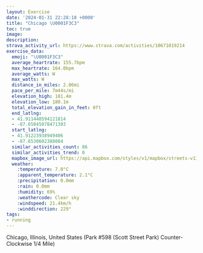 ```yaml
---
layout: Exercise
date: '2024-01-31 22:28:18 +0000'
title: "Chicago \U0001F3C3"
toc: true
image:
description:
strava_activity_url: https://www.strava.com/activities/10671019214
exercise_data:
  emoji: "\U0001F3C3"
  average_heartrate: 155.7bpm
  max_heartrate: 164.0bpm
  average_watts: W
  max_watts: W
  distance_in_miles: 2.06mi
  pace_per_mile: 7m44s/mi
  elevation_high: 181.4m
  elevation_low: 180.1m
  total_elevation_gain_in_feet: 0ft
  end_latlng:
  - 41.911440594121814
  - -87.65045078471303
  start_latlng:
  - 41.91223938949406
  - -87.6530602388084
  similar_activities_count: 86
  similar_activities_trend: 0
  mapbox_image_url: https://api.mapbox.com/styles/v1/mapbox/streets-v11/static/path-5+787af2-1.0(g%7Bx~Fjl~uOCaBU%7B%40nAgBv%40oAJ%5DJi%40E_BFGDUB%7B%40BCZCImLDoAGa%40Di%40ImB%3Fq%40Fk%40%40gACo%40E_%40JWHGRAXDv%40EHBFFD%60%40C%7CC%40bA%40NHRPTTHJ%3FJC%3FDJGt%40EJCPOLYBS%3F%7B%40AkAEs%40MUWQOCw%40B_%40DQHMRI%5E%40%60D%40NFTRVVJ%5CCn%40%3FJCNIX%5DBO%40a%40G_DK%5BQMKEg%40CeALSPK%5CAT%3FlADhBHPNLPHP%40%5CAp%40KTKNWDM%40%5BEsCCUGSMQQGSAS%3F%7B%40FULKPI%5C%40j%40AfBBd%40FRLPPJRBj%40Cj%40ITON%5B%40O%40cAEmAEe%40KYOQSIeC%40KEQQE%3FUD_%40BID%5DGKL%40%60%40AXB%5E%3Ff%40Bj%40%3FhBCh%40Bv%40CxABzB%40nH%3FDE%3FCBQBAxB),pin-s-s+e5b22e(-87.65142,41.91172),pin-s-f+89ae00(-87.64880999999998,41.911000000000016)/auto/800x800?access_token=pk.eyJ1Ijoiam9zaGJlY2ttYW4iLCJhIjoiY205eWR2aDd1MWZ6djJrbXc4a3M0bWZleiJ9.XiG9OWkNcZk2QzjJbxLB4A
  weather:
    :temperature: 7.0°C
    :apparent_temperature: 2.1°C
    :precipitation: 0.0mm
    :rain: 0.0mm
    :humidity: 69%
    :weathercode: Clear sky
    :windspeed: 21.4km/h
    :winddirection: 229°
tags:
- running
---
```

Chicago, Illinois, United States (Park #598 (Scott Street Park) Counter-Clockwise 1/4 Mile)

